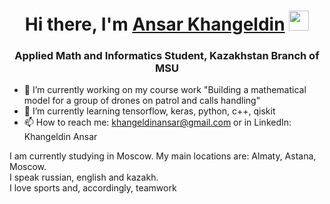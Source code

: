 <h1 align="center">Hi there, I'm <a href="https://daniilshat.ru/" target="_blank">Ansar Khangeldin</a> 
<img src="https://github.com/blackcater/blackcater/raw/main/images/Hi.gif" height="32"/></h1>
<h3 align="center">Applied Math and Informatics Student, Kazakhstan Branch of MSU</h3>

<!--
**KhanZznBabyPluto/KhanZznBabyPluto** is a ✨ _special_ ✨ repository because its `README.md` (this file) appears on your GitHub profile.

Here are some ideas to get you started:
- 👯 I’m looking to collaborate on ...
- 🤔 I’m looking for help with ...
- 💬 Ask me about ...
- 😄 Pronouns: ...
- ⚡ Fun fact: ...

-->
- 🔭 I’m currently working on my course work "Building a mathematical model for a group of drones on patrol and calls handling"
- 🌱 I’m currently learning tensorflow, keras, python, c++, qiskit  
- 📫 How to reach me: khangeldinansar@gmail.com or in LinkedIn: Khangeldin Ansar  

I am currently studying in Moscow. My main locations are: Almaty, Astana, Moscow.  
I speak russian, english and kazakh.  
I love sports and, accordingly, teamwork

